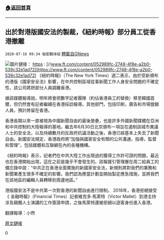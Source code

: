 ###  [:house:返回首頁](https://github.com/ourhimalayas/txt)
---

## 出於對港版國安法的製裁，《紐約時報》部分員工從香港撤離
`2020-07-16 09:34 秘密翻译组` [轉載自GNews](https://gnews.org/zh-hant/266750/)

![](https://s3.amazonaws.com/gnews-media-offload/wp-content/uploads/2020/07/16092350/1-67.png)圖片鏈接： 
 [https](https://www.ft.com/content/052989fc-2748-4f8e-a2b0-539c32e1ad72) : [//www.ft.com/content/052989fc-2748-4f8e-a2b0-539c32e1ad72](https://www.ft.com/content/052989fc-2748-4f8e-a2b0-539c32e1ad72) 
《紐約時報》（The New York Times）週二表示，由於受新頒布的港版《國家安全法》影響，在中共控制區域從事新聞工作人身安全問題的不確定性，該公司將把部分人員調離香港。

據該媒體報導說，明年將會把數字記者團隊（約佔香港員工的替換）移至韓國首爾，但仍然會有記者繼續在香港採訪報導。其他部門，包括印刷，廣告和市場營銷人員，預計將留在香港。

香港長期以來一直被視為中國新聞自由的最後堡壘，也是許多外國新聞媒體在亞洲和中共控制的大陸報導的基地。繼去年6月30日北京頒布一項旨在遏制該城市異議人士的安全法，以及持續數月的反政府抗議活動之後，香港已經基本上失去了新聞自由。新國安法規定，香港政府將“加強與國家安全有關的公共溝通，指導，監督和管理”，包括媒體和互聯網在內的各種機構。

《紐約時報》表示，記者們在中共大陸工作出現過的獲得工作許可證的問題，最近也在香港開始出現，這在之前是幾乎不會發生的。該報援引管理層在周二給員工的備忘錄中說：“中共正在香港全面實施的新國家安全法，新規則將對我們的業務和新聞業產生很多不確定的影響。我們認為應當計劃並開始製定應急措施，並將我們在該地區的編輯人員轉移到周邊地區。”

港版國安法不是中共第一次對香港的新聞自由進行限制。 2018年，香港拒絕接受《​​ 金融時報》（Financial Times）記者維克多·馬萊特（Victor Mallet）到港主持涉及親獨人士演講的工作簽證申請，之後馬萊特還被拒絕以遊客身份進入香港。

翻譯報導：小煦

[原文鏈接](http://https%20:%20//www.ctvnews.ca/business/ny-times-to-move-some-staff-from-hong-kong-citing-new-law-1.5025162)

0
